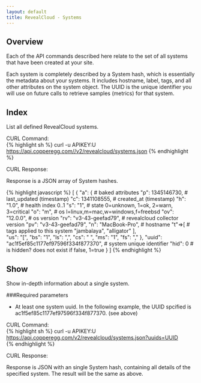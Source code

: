 ```yaml
---
layout: default
title: RevealCloud - Systems
---
```



Overview
--------

Each of the API commands described here relate to the set of all systems that have been created at your site.

Each system is completely described by a System hash, which is essentially the metadata about your systems. It includes hostname, label, tags, and all other attributes on the system object. The UUID is the unique identifier you will use on future calls to retrieve samples (metrics) for that system.

Index
-----
List all defined RevealCloud systems.  
  
CURL Command:  
{% highlight sh %}
curl -u APIKEY:U https://api.copperegg.com//v2/revealcloud/systems.json 
{% endhighlight %}
  
CURL Response:   
  
Response is a JSON array of System hashes.  
  
{% highlight javascript %}
[
  {
    "a": {                        # baked attributes
      "p": 1345146730,          # last_updated (timestamp)
      "c": 1341108555,          # created_at (timestamp)
      "h": "1.0",               # health index 0..1
      "s": "1",                 # state 0=unknown, 1=ok, 2=warn, 3=critical
      "o": "m",                 # os  l=linux,m=mac,w=windows,f=freebsd
      "ov": "12.0.0",           # os version
      "rv": "v3-43-geefad79",   # revealcloud collector version
      "pv": "v3-43-geefad79",
      "n": "MacBook-Pro",       # hostname
      "t"=>[                    # tags applied to this system
        "jambalaya", 
        "alligator"
      ],        
      "us": "[",
      "bs": "1",
      "ls": ",",
      "cs": " ",
      "ms": "1",
      "fs": ","
    },
    "uuid": "ac1f5ef85c1177ef97596f334f877370",   # system unique identifier
    "hid": 0                      # is hidden? does not exist if false, 1=true
  }
]
{% endhighlight %}
  
  
Show  
----
Show in-depth information about a single system.  
  
###Required parameters  
  
* At least one system uuid. In the following example, the UUID spcified is ac1f5ef85c1177ef97596f334f877370. (see above)

CURL Command:  
{% highlight sh %}
curl -u APIKEY:U https://api.copperegg.com/v2/revealcloud/systems.json?uuids=UUID  
{% endhighlight %}

CURL Response:

Response is JSON with an single System hash, containing all details of the specified system. The result will be the same as above.

 











